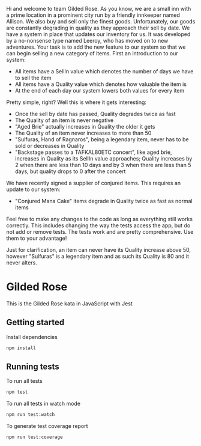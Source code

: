 Hi and welcome to team Gilded Rose. As you know, we are a small inn
with a prime location in a prominent city run by a friendly innkeeper
named Allison. We also buy and sell only the finest
goods. Unfortunately, our goods are constantly degrading in quality as
they approach their sell by date. We have a system in place that
updates our inventory for us. It was developed by a no-nonsense type
named Leeroy, who has moved on to new adventures. Your task is to add
the new feature to our system so that we can begin selling a new
category of items. First an introduction to our system:

- All items have a SellIn value which denotes the number of days we
  have to sell the item
- All items have a Quality value which denotes how valuable the item
  is
- At the end of each day our system lowers both values for every item

Pretty simple, right? Well this is where it gets interesting:

  - Once the sell by date has passed, Quality degrades twice as fast
  - The Quality of an item is never negative
  - "Aged Brie" actually increases in Quality the older it gets
  - The Quality of an item never increases to more than 50
  - "Sulfuras, Hand of Ragnaros", being a legendary item, never has to be sold or
    decreases in Quality
  - "Backstage passes to a TAFKAL80ETC concert", like aged brie, increases in Quality as its
    SellIn value approaches; Quality increases by 2 when there are less than 10 days
    and by 3 when there are less than 5 days, but quality drops to 0 after the concert

We have recently signed a supplier of conjured items. This requires an update to our system:

- "Conjured Mana Cake" items degrade in Quality twice as fast as normal items

Feel free to make any changes to the code as long as everything still works correctly.
This includes changing the way the tests access the app, but do not add or remove tests.
The tests work and are pretty comprehensive. Use them to your advantage!

Just for clarification, an item can never have its Quality increase
above 50, however "Sulfuras" is a legendary item and as such its
Quality is 80 and it never alters.


# Gilded Rose

This is the Gilded Rose kata in JavaScript with Jest

## Getting started

Install dependencies

```sh
npm install
```

## Running tests

To run all tests

```sh
npm test
```

To run all tests in watch mode

```sh
npm run test:watch
```

To generate test coverage report

```sh
npm run test:coverage
```
